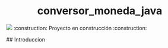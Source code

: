 <h1 align=center>conversor_moneda_java</h1>
<p align="left">
<img src="https://img.shields.io/badge/STATUS-EN%20DESAROLLO-green">
:construction: Proyecto en construcción :construction:
</p>
## Introduccion